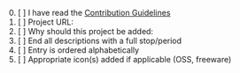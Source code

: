<!-- Thanks for contributing to awesome-macOS  -->

<!-- Please fill out the following: -->

0. [ ] I have read the [Contribution Guidelines](https://github.com/iCHAIT/awesome-macOS/blob/master/.github/contributing.md)
1. [ ] Project URL:
2. [ ] Why should this project be added:
3. [ ] End all descriptions with a full stop/period
4. [ ] Entry is ordered alphabetically
5. [ ] Appropriate icon(s) added if applicable (OSS, freeware)

<!--

Again, please read https://github.com/iCHAIT/awesome-macOS/blob/master/.github/contributing.md if you didn't yet.

-->
